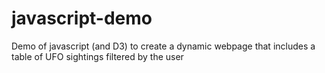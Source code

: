 # javascript-demo
Demo of javascript (and D3) to create a dynamic webpage that includes a table of UFO sightings filtered by the user

